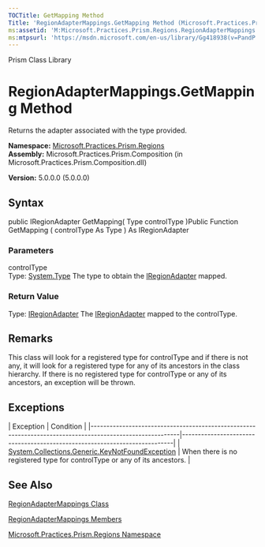 ```yaml
---
TOCTitle: GetMapping Method
Title: 'RegionAdapterMappings.GetMapping Method (Microsoft.Practices.Prism.Regions)'
ms:assetid: 'M:Microsoft.Practices.Prism.Regions.RegionAdapterMappings.GetMapping(System.Type)'
ms:mtpsurl: 'https://msdn.microsoft.com/en-us/library/Gg418938(v=PandP.50)'
---
```


Prism Class Library

RegionAdapterMappings.GetMapping Method
===========================================

Returns the adapter associated with the type provided.

**Namespace:** [Microsoft.Practices.Prism.Regions](https://msdn.microsoft.com/library/microsoft.practices.prism.regions)
**Assembly:** Microsoft.Practices.Prism.Composition (in Microsoft.Practices.Prism.Composition.dll)

**Version:** 5.0.0.0 (5.0.0.0)

## Syntax


public IRegionAdapter GetMapping( Type controlType )Public Function GetMapping ( controlType As Type ) As IRegionAdapter

### Parameters

controlType  
Type: [System.Type](http://msdn.microsoft.com/en-us/library/42892f65)
The type to obtain the [IRegionAdapter](https://msdn.microsoft.com/library/microsoft.practices.prism.regions.iregionadapter) mapped.

### Return Value

Type: [IRegionAdapter](https://msdn.microsoft.com/library/microsoft.practices.prism.regions.iregionadapter)
The [IRegionAdapter](https://msdn.microsoft.com/library/microsoft.practices.prism.regions.iregionadapter) mapped to the controlType.

Remarks
-------

This class will look for a registered type for controlType and if there is not any, it will look for a registered type for any of its ancestors in the class hierarchy. If there is no registered type for controlType or any of its ancestors, an exception will be thrown.

Exceptions
----------

<span id="exceptionsToggle"></span>
| Exception                                                                                                | Condition                                                                 |
|----------------------------------------------------------------------------------------------------------|---------------------------------------------------------------------------|
| [System.Collections.Generic.KeyNotFoundException](http://msdn.microsoft.com/en-us/library/9a35cy81) | When there is no registered type for controlType or any of its ancestors. |

See Also
--------


[RegionAdapterMappings Class](https://msdn.microsoft.com/library/microsoft.practices.prism.regions.regionadaptermappings)

[RegionAdapterMappings Members](https://msdn.microsoft.com/allmembers.t:microsoft.practices.prism.regions.regionadaptermappings)

[Microsoft.Practices.Prism.Regions Namespace](https://msdn.microsoft.com/library/microsoft.practices.prism.regions)
